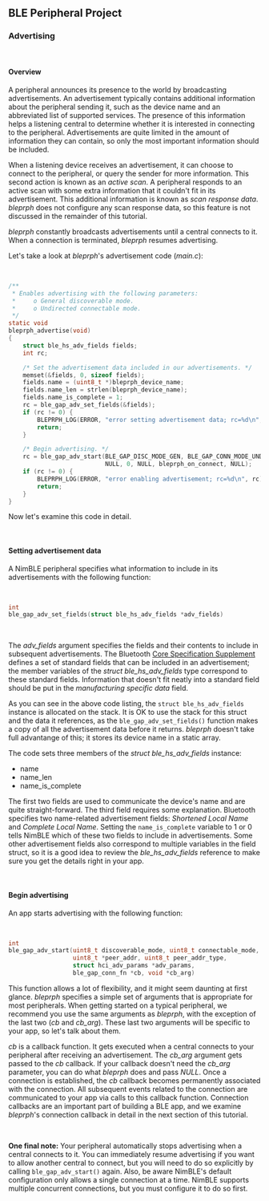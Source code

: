 ## BLE Peripheral Project

### Advertising

<br>

#### Overview


A peripheral announces its presence to the world by broadcasting
advertisements.  An advertisement typically contains additional information
about the peripheral sending it, such as the device name and an abbreviated
list of supported services.  The presence of this information helps a listening
central to determine whether it is interested in connecting to the peripheral.
Advertisements are quite limited in the amount of information they can contain,
so only the most important information should be included.

When a listening device receives an advertisement, it can choose to connect to
the peripheral, or query the sender for more information.  This second action
is known as an *active scan*.  A peripheral responds to an active scan with
some extra information that it couldn't fit in its advertisement.  This
additional information is known as *scan response data*.  *bleprph* does not
configure any scan response data, so this feature is not discussed in the
remainder of this tutorial.

*bleprph* constantly broadcasts advertisements until a central connects to it.
When a connection is terminated, *bleprph* resumes advertising.

Let's take a look at *bleprph*'s advertisement code (*main.c*):

<br>

```c
/**
 * Enables advertising with the following parameters:
 *     o General discoverable mode.
 *     o Undirected connectable mode.
 */
static void
bleprph_advertise(void)
{
    struct ble_hs_adv_fields fields;
    int rc;

    /* Set the advertisement data included in our advertisements. */
    memset(&fields, 0, sizeof fields);
    fields.name = (uint8_t *)bleprph_device_name;
    fields.name_len = strlen(bleprph_device_name);
    fields.name_is_complete = 1;
    rc = ble_gap_adv_set_fields(&fields);
    if (rc != 0) {
        BLEPRPH_LOG(ERROR, "error setting advertisement data; rc=%d\n", rc);
        return;
    }

    /* Begin advertising. */
    rc = ble_gap_adv_start(BLE_GAP_DISC_MODE_GEN, BLE_GAP_CONN_MODE_UND,
                           NULL, 0, NULL, bleprph_on_connect, NULL);
    if (rc != 0) {
        BLEPRPH_LOG(ERROR, "error enabling advertisement; rc=%d\n", rc);
        return;
    }
}
```

Now let's examine this code in detail.

<br>

#### Setting advertisement data


A NimBLE peripheral specifies what information to include in its advertisements with the following function:

<br>

```c
int
ble_gap_adv_set_fields(struct ble_hs_adv_fields *adv_fields)
```

<br>

The *adv_fields* argument specifies the fields and their contents to include in
subsequent advertisements.  The Bluetooth [Core Specification
Supplement](https://www.bluetooth.org/DocMan/handlers/DownloadDoc.ashx?doc_id=302735)
defines a set of standard fields that can be included in an advertisement; the
member variables of the *struct ble_hs_adv_fields* type correspond to these
standard fields.  Information that doesn't fit neatly into a standard field
should be put in the *manufacturing specific data* field.

As you can see in the above code listing, the `struct ble_hs_adv_fields`
instance is allocated on the stack.  It is OK to use the stack for this struct
and the data it references, as the `ble_gap_adv_set_fields()`
function makes a copy of all the advertisement data before it returns.
*bleprph* doesn't take full advantange of this; it stores its device name in a
static array.

The code sets three members of the *struct ble_hs_adv_fields* instance:

* name
* name\_len
* name\_is\_complete

The first two fields are used to communicate the device's name and are quite
straight-forward.  The third field requires some explanation.  Bluetooth
specifies two name-related advertisement fields: *Shortened Local Name* and
*Complete Local Name*.  Setting the `name_is_complete` variable to 1 or 0 tells
NimBLE which of these two fields to include in advertisements.  Some other
advertisement fields also correspond to multiple variables in the field struct,
so it is a good idea to review the *ble\_hs\_adv\_fields* reference to
make sure you get the details right in your app.

<br>

#### Begin advertising


An app starts advertising with the following function:

<br>

```c
int
ble_gap_adv_start(uint8_t discoverable_mode, uint8_t connectable_mode,
                  uint8_t *peer_addr, uint8_t peer_addr_type,
                  struct hci_adv_params *adv_params,
                  ble_gap_conn_fn *cb, void *cb_arg)
```

This function allows a lot of flexibility, and it might seem daunting at first
glance.  *bleprph* specifies a simple set of arguments that is appropriate for
most peripherals.  When getting started on a typical peripheral, we recommend
you use the same arguments as *bleprph*, with the exception of the last two
(*cb* and *cb_arg*).  These last two arguments will be specific to your app, so
let's talk about them.

*cb* is a callback function.  It gets executed when a central connects to your
peripheral after receiving an advertisement.  The *cb_arg* argument gets passed
to the *cb* callback.  If your callback doesn't need the *cb_arg* parameter,
you can do what *bleprph* does and pass *NULL*.  Once a connection is
established, the *cb* callback becomes permanently associated with the
connection.  All subsequent events related to the connection are communicated
to your app via calls to this callback function.  Connection callbacks are an
important part of building a BLE app, and we examine *bleprph*'s connection
callback in detail in the next section of this tutorial.

<br>

**One final note:** Your peripheral automatically stops advertising when a central connects to it.  You can immediately resume advertising if you want to allow another central to connect, but you will need to do so explicitly by calling `ble_gap_adv_start()` again.  Also, be aware NimBLE's default configuration only allows a single connection at a time.  NimBLE supports multiple concurrent connections, but you must configure it to do so first.

